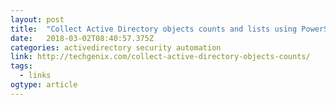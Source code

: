 ```yaml
---
layout: post 
title:  "Collect Active Directory objects counts and lists using PowerShell - TechGenix" 
date:   2018-03-02T08:40:57.375Z 
categories: activedirectory security automation
link: http://techgenix.com/collect-active-directory-objects-counts/ 
tags:
  - links
ogtype: article 
---
```


